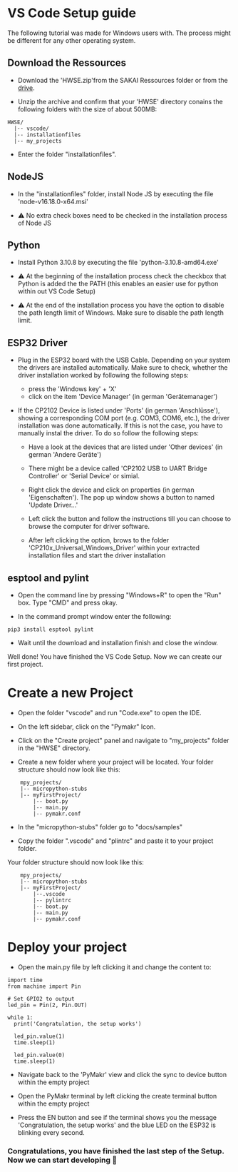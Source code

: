 # VS Code Setup guide

The following tutorial was made for Windows users with. The process might be different for any other operating system.

## Download the Ressources

- Download the 'HWSE.zip'from the SAKAI Ressources folder or from the [drive](https://drive.google.com/drive/folders/1Us2nApnVqCk2eESj3GP7jM6fATm70s_C?usp=sharing). 

- Unzip the archive and confirm that your 'HWSE' directory conains the following folders with the size of about 500MB:

 
```
HWSE/
  |-- vscode/
  |-- installationfiles
  |-- my_projects
```

- Enter the folder "installationfiles".

## NodeJS

- In the "installationfiles" folder, install Node JS by executing the file 'node-v16.18.0-x64.msi'

- :warning: No extra check boxes need to be checked in the installation process of Node JS

## Python

- Install Python 3.10.8 by executing the file 'python-3.10.8-amd64.exe'
- :warning: At the beginning of the installation process check the checkbox that Python is added the the PATH (this enables an easier use for python within out VS Code Setup)

- :warning: At the end of the installation process you have the option to disable the path length limit of Windows. Make sure to disable the path length limit.

## ESP32 Driver

- Plug in the ESP32 board with the USB Cable. Depending on your system the drivers are installed automatically. Make sure to check, whether the driver installation worked by following the following steps:

    - press the 'Windows key' + 'X'
    - click on the item 'Device Manager' (in german 'Gerätemanager')
    
- If the CP2102 Device is listed under 'Ports' (in german 'Anschlüsse'), showing a corresponding COM port (e.g. COM3, COM6, etc.), the driver installation was done automatically. If this is not the case, you have to manually instal the driver. To do so follow the following steps:

    - Have a look at the devices that are listed under 'Other devices' (in german 'Andere Geräte')

    - There might be a device called 'CP2102 USB to UART Bridge Controller' or 'Serial Device' or simial.

    - Right click the device and click on properties (in german 'Eigenschaften'). The pop up window shows a button to named 'Update Driver...'
    - Left click the button and follow the instructions till you can choose to browse the computer for driver software.

    - After left clicking the option, brows to the folder 'CP210x_Universal_Windows_Driver' within your extracted installation files and start the driver installation

## esptool and pylint

- Open the command line by pressing "Windows+R" to open the "Run" box. Type "CMD" and press okay.

- In the command prompt window enter the following:

```
pip3 install esptool pylint
```

- Wait until the download and installation finish and close the window.


Well done! You have finished the VS Code Setup.
Now we can create our first project.

# Create a new Project

- Open the folder "vscode" and run "Code.exe" to open the IDE.

- On the left sidebar, click on the "Pymakr" Icon. 

- Click on the "Create project" panel and navigate to "my_projects" folder in the "HWSE" directory.

- Create a new folder where your project will be located. Your folder structure should now look like this:

```
    mpy_projects/
    |-- micropython-stubs
    |-- myFirstProject/
        |-- boot.py
        |-- main.py
        |-- pymakr.conf
```

- In the "micropython-stubs" folder go to "docs/samples"

- Copy the folder ".vscode" and "plintrc" and paste it to your project folder.

Your folder structure should now look like this:

```
    mpy_projects/
    |-- micropython-stubs
    |-- myFirstProject/
        |--.vscode
        |-- pylintrc
        |-- boot.py
        |-- main.py
        |-- pymakr.conf
```

# Deploy your project

- Open the main.py file by left clicking it and change the content to:

```
import time
from machine import Pin

# Set GPIO2 to output
led_pin = Pin(2, Pin.OUT)

while 1:
  print('Congratulation, the setup works')
  
  led_pin.value(1)
  time.sleep(1)

  led_pin.value(0)
  time.sleep(1)
```

- Navigate back to the 'PyMakr' view and click the sync to device button within the empty project

- Open the PyMakr terminal by left clicking the create terminal button within the empty project

- Press the EN button and see if the terminal shows you the message 'Congratulation, the setup works' and the blue LED on the ESP32 is blinking every second.

### Congratulations, you have finished the last step of the Setup. Now we can start developing :rocket:
